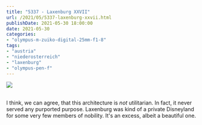 ```yaml
---
title: "5337 - Laxenburg XXVII"
url: /2021/05/5337-laxenburg-xxvii.html
publishDate: 2021-05-30 18:00:00
date: 2021-05-30
categories:
- "olympus-m-zuiko-digital-25mm-f1-8"
tags:
- "austria"
- "niederosterreich"
- "laxenburg"
- "olympus-pen-f"
---
```

<div class="container">
<div class="center"><a target="_blank" href="https://d25zfm9zpd7gm5.cloudfront.net/1200x1200/2019/20190422_133100_lr.jpg"><img class="webfeedsFeaturedVisual" src="https://d25zfm9zpd7gm5.cloudfront.net/0600x0600/2019/20190422_133100_lr.jpg" /></a></div>
</div>
<br />

I think, we can agree, that this architecture is _not_
utilitarian. In fact, it never served any purported purpose.
Laxenburg was kind of a private Disneyland for some very few
members of nobility. It's an excess, albeit a beautiful
one.
